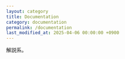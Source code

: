 ```yaml
---
layout: category
title: Documentation
category: documentation
permalink: /documentation
last_modified_at: 2025-04-06 00:00:00 +0900
---
```


解説系。